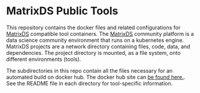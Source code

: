 # MatrixDS Public Tools
This repository contains the docker files and related configurations for [MatrixDS](http://matrixds.com) compatible tool containers. The [MatrixDS](http://matrixds.com) community platform is a data science community environment that runs on a kubernetes engine. MatrixDS projects are a network directory containing files, code, data, and dependencies. The project directory is mounted, as a file system, onto different environments (tools). 

 The subdirectories in this repo contain all the files necessary for an automated build on docker hub. The docker hub site can [be found here.](https://hub.docker.com/u/matrixds/dashboard/). See the README file in each directory for tool-specific information.
